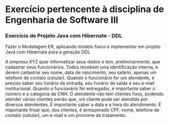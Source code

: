 # Exercício pertencente à disciplina de Engenharia de Software III

### Exercício de Projeto Java com Hibernate - DDL

Fazer o Modelagem ER, aplicando modelo físico e implementar em projeto Java com Hibernate para a geração DDL

A empresa XYZ quer informatizar seus dados e tem, preliminarmente, que cadastrar seus funcionários. Todos recebem uma identificação interna, e devem cadastrar seu nome, data de nascimento, seu salário, apenas um telefone de contato (celular). Quando o funcionário for um atendente, é preciso saber seu horário de entrada, seu horário de saída e seu e-mail institucional. Quando o funcionário for entregador, é importante saber o número e a categoria da CNH. O atendente não tem clientes fixos, podendo atender vários clientes sendo que, um cliente pode ser atendido por diversos atendentes. É importante saber a data e a hora do atendimento. É importante frisar que, dos clientes, é armazenado CPF, nome, telefone de contato (celular), um e-mail e um pronome de tratamento.